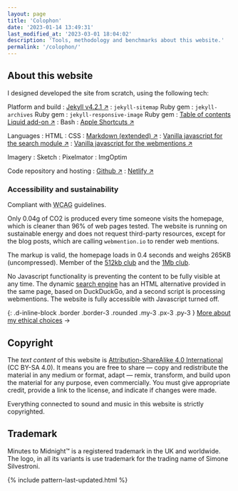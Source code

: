 ```yaml
---
layout: page
title: 'Colophon'
date: '2023-01-14 13:49:31'
last_modified_at: '2023-03-01 18:04:02'
description: 'Tools, methodology and benchmarks about this website.'
permalink: '/colophon/'
---
```

## About this website

I designed developed the site from scratch, using the following tech:

Platform and build
: [Jekyll v4.2.1 ↗](https://jekyllrb.com/)
: `jekyll-sitemap` Ruby gem
: `jekyll-archives` Ruby gem
: `jekyll-responsive-image` Ruby gem
: [Table of contents Liquid add-on ↗](https://github.com/allejo/jekyll-toc)
: Bash
: [Apple Shortcuts ↗](https://simonesilvestroni.com/blog/automation-for-my-blog-publishing-workflow/)

Languages
: HTML
: CSS
: [Markdown (extended) ↗](https://www.markdownguide.org/getting-started/)
: [Vanilla javascript for the search module ↗](https://github.com/daviddarnes/jekyll-search-js)
: [Vanilla javascript for the webmentions ↗](https://github.com/fluffy-critter/webmention)

Imagery
: Sketch
: Pixelmator
: ImgOptim

Code repository and hosting
: [Github ↗](https://github.com/simonesilvestroni/m2m-website)
: [Netlify ↗](https://www.netlify.com)

### Accessibility and sustainability

Compliant with <abbr title="Web Content Accessibility Guidelines">WCAG</abbr> guidelines.

Only 0.04g of CO2 is produced every time someone visits the homepage, which is cleaner than 96% of web pages tested. The website is running on sustainable energy and does not request third-party resources, except for the blog posts, which are calling `webmention.io` to render web mentions.

The markup is valid, the homepage loads in 0.4 seconds and weighs 265KB (uncompressed). Member of the [512kb club](https://512kb.club "Member of the 512kb Orange Team") and the [1Mb club](https://1mb.club/).

No Javascript functionality is preventing the content to be fully visible at any time. The dynamic [search engine](/search/) has an HTML alternative provided in the same page, based on DuckDuckGo, and a second script is processing webmentions. The website is fully accessible with Javascript turned off.

{: .d-inline-block .border .border-3 .rounded .my-3 .px-3 .py-3 }
[More about my ethical choices](/ethics/) →

## Copyright

The _text content_ of this website is [Attribution-ShareAlike 4.0 International](https://creativecommons.org/licenses/by-sa/4.0/) (CC BY-SA 4.0). It means you are free to share — copy and redistribute the material in any medium or format, adapt — remix, transform, and build upon the material for any purpose, even commercially. You must give appropriate credit, provide a link to the license, and indicate if changes were made.

Everything connected to sound and music in this website is strictly copyrighted.

## Trademark

Minutes to Midnight&trade; is a registered trademark in the UK and worldwide. The logo, in all its variants is use trademark for the trading name of Simone Silvestroni.

{% include pattern-last-updated.html %}